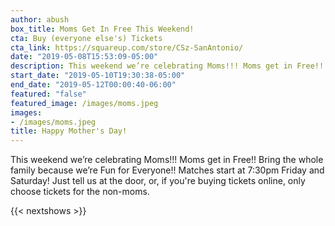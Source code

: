 ```yaml
---
author: abush
box_title: Moms Get In Free This Weekend!
cta: Buy (everyone else's) Tickets
cta_link: https://squareup.com/store/CSz-SanAntonio/
date: "2019-05-08T15:53:09-05:00"
description: This weekend we’re celebrating Moms!!! Moms get in Free!! So only purchase tickets for the not-moms this time around.
start_date: "2019-05-10T19:30:38-05:00"
end_date: "2019-05-12T00:00:40-06:00"
featured: "false"
featured_image: /images/moms.jpeg
images:
- /images/moms.jpeg
title: Happy Mother's Day!
---
```


This weekend we’re celebrating Moms!!! Moms get in Free!! Bring the whole family because we’re Fun for Everyone!! Matches start at 7:30pm Friday and Saturday! Just tell us at the door, or, if you're buying tickets online, only choose tickets for the non-moms.

{{< nextshows >}}
